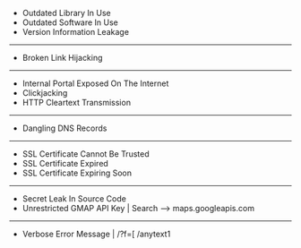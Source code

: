 - Outdated Library In Use
- Outdated Software In Use
- Version Information Leakage
------------------------------------------------------------------------
- Broken Link Hijacking
------------------------------------------------------------------------
- Internal Portal Exposed On The Internet
- Clickjacking
- HTTP Cleartext Transmission
------------------------------------------------------------------------
- Dangling DNS Records
------------------------------------------------------------------------
- SSL Certificate Cannot Be Trusted
- SSL Certificate Expired
- SSL Certificate Expiring Soon
------------------------------------------------------------------------
- Secret Leak In Source Code
- Unrestricted GMAP API Key | Search --> maps.googleapis.com
------------------------------------------------------------------------
- Verbose Error Message | /?f=\[ /anytext1
